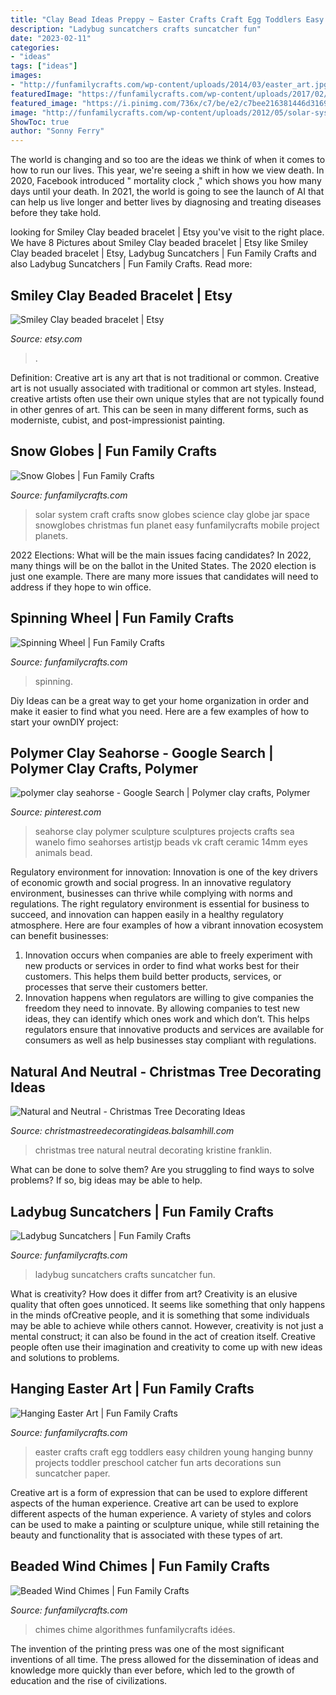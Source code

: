 ```yaml
---
title: "Clay Bead Ideas Preppy ~ Easter Crafts Craft Egg Toddlers Easy Children Young Hanging Bunny Projects Toddler Preschool Catcher Fun Arts Decorations Sun Suncatcher Paper"
description: "Ladybug suncatchers crafts suncatcher fun"
date: "2023-02-11"
categories:
- "ideas"
tags: ["ideas"]
images:
- "http://funfamilycrafts.com/wp-content/uploads/2014/03/easter_art.jpg"
featuredImage: "https://funfamilycrafts.com/wp-content/uploads/2017/02/ladybug-suncatcher.jpg"
featured_image: "https://i.pinimg.com/736x/c7/be/e2/c7bee216381446d3169fc9d709c28002--polymer-clay-projects-clay-crafts.jpg"
image: "http://funfamilycrafts.com/wp-content/uploads/2012/05/solar-system-craft.jpg"
ShowToc: true
author: "Sonny Ferry"
---
```



The world is changing and so too are the ideas we think of when it comes to how to run our lives. This year, we're seeing a shift in how we view death. In 2020, Facebook introduced " mortality clock ," which shows you how many days until your death. In 2021, the world is going to see the launch of AI that can help us live longer and better lives by diagnosing and treating diseases before they take hold.

	

		
looking for Smiley Clay beaded bracelet | Etsy you've visit to the right place. We have 8 Pictures about Smiley Clay beaded bracelet | Etsy like Smiley Clay beaded bracelet | Etsy, Ladybug Suncatchers | Fun Family Crafts and also Ladybug Suncatchers | Fun Family Crafts. Read more:
		
    
## Smiley Clay Beaded Bracelet | Etsy

<img loading=lazy src="https://i.etsystatic.com/22161367/r/il/29926b/3148034912/il_fullxfull.3148034912_qkn9.jpg" onerror="this.onerror=null;this.src='https://tse4.mm.bing.net/th?id=OIP.7-qsVq77PUEfngBkZWd7iQHaJ4&amp;pid=15.1';" alt="Smiley Clay beaded bracelet | Etsy">

_Source: etsy.com_

>. 

	

Definition: Creative art is any art that is not traditional or common.
Creative art is not usually associated with traditional or common art styles. Instead, creative artists often use their own unique styles that are not typically found in other genres of art. This can be seen in many different forms, such as moderniste, cubist, and post-impressionist painting.

    
## Snow Globes | Fun Family Crafts

<img loading=lazy src="http://funfamilycrafts.com/wp-content/uploads/2012/05/solar-system-craft.jpg" onerror="this.onerror=null;this.src='https://tse1.mm.bing.net/th?id=OIP.yGEYxUQMoQvpj2CtYt7_6gHaLE&amp;pid=15.1';" alt="Snow Globes | Fun Family Crafts">

_Source: funfamilycrafts.com_

>solar system craft crafts snow globes science clay globe jar space snowglobes christmas fun planet easy funfamilycrafts mobile project planets. 

	

2022 Elections: What will be the main issues facing candidates?
In 2022, many things will be on the ballot in the United States. The 2020 election is just one example. There are many more issues that candidates will need to address if they hope to win office.

    
## Spinning Wheel | Fun Family Crafts

<img loading=lazy src="https://funfamilycrafts.com/wp-content/uploads/2013/05/spinning_wheel.jpg" onerror="this.onerror=null;this.src='https://tse1.mm.bing.net/th?id=OIP.0WskA3vro5ba4t6SWVRTugAAAA&amp;pid=15.1';" alt="Spinning Wheel | Fun Family Crafts">

_Source: funfamilycrafts.com_

>spinning. 

	

Diy Ideas can be a great way to get your home organization in order and make it easier to find what you need. Here are a few examples of how to start your ownDIY project: 

    
## Polymer Clay Seahorse - Google Search | Polymer Clay Crafts, Polymer

<img loading=lazy src="https://i.pinimg.com/736x/c7/be/e2/c7bee216381446d3169fc9d709c28002--polymer-clay-projects-clay-crafts.jpg" onerror="this.onerror=null;this.src='https://tse4.mm.bing.net/th?id=OIP.tQO_QgJQ7uwZEWCCHjRSzQHaJ4&amp;pid=15.1';" alt="polymer clay seahorse - Google Search | Polymer clay crafts, Polymer">

_Source: pinterest.com_

>seahorse clay polymer sculpture sculptures projects crafts sea wanelo fimo seahorses artistjp beads vk craft ceramic 14mm eyes animals bead. 

	

Regulatory environment for innovation:
Innovation is one of the key drivers of economic growth and social progress. In an innovative regulatory environment, businesses can thrive while complying with norms and regulations. The right regulatory environment is essential for business to succeed, and innovation can happen easily in a healthy regulatory atmosphere. Here are four examples of how a vibrant innovation ecosystem can benefit businesses: 
1) Innovation occurs when companies are able to freely experiment with new products or services in order to find what works best for their customers. This helps them build better products, services, or processes that serve their customers better.
2) Innovation happens when regulators are willing to give companies the freedom they need to innovate. By allowing companies to test new ideas, they can identify which ones work and which don’t. This helps regulators ensure that innovative products and services are available for consumers as well as help businesses stay compliant with regulations.

    
## Natural And Neutral - Christmas Tree Decorating Ideas

<img loading=lazy src="http://christmastreedecoratingideas.balsamhill.com/wp-content/uploads/2018/02/painted-hive-Natural-Neutral-Christmas-Tree.jpg" onerror="this.onerror=null;this.src='https://tse1.mm.bing.net/th?id=OIP.N7c-XLG-hJzM2eBmgTpV0QHaK2&amp;pid=15.1';" alt="Natural and Neutral - Christmas Tree Decorating Ideas">

_Source: christmastreedecoratingideas.balsamhill.com_

>christmas tree natural neutral decorating kristine franklin. 

	

What can be done to solve them?
Are you struggling to find ways to solve problems? If so, big ideas may be able to help.

    
## Ladybug Suncatchers | Fun Family Crafts

<img loading=lazy src="https://funfamilycrafts.com/wp-content/uploads/2017/02/ladybug-suncatcher.jpg" onerror="this.onerror=null;this.src='https://tse1.mm.bing.net/th?id=OIP.1-dLNaXmmRdWP98g0PWSwwHaJ4&amp;pid=15.1';" alt="Ladybug Suncatchers | Fun Family Crafts">

_Source: funfamilycrafts.com_

>ladybug suncatchers crafts suncatcher fun. 

	

What is creativity? How does it differ from art?
Creativity is an elusive quality that often goes unnoticed. It seems like something that only happens in the minds ofCreative people, and it is something that some individuals may be able to achieve while others cannot. However, creativity is not just a mental construct; it can also be found in the act of creation itself. Creative people often use their imagination and creativity to come up with new ideas and solutions to problems.

    
## Hanging Easter Art | Fun Family Crafts

<img loading=lazy src="http://funfamilycrafts.com/wp-content/uploads/2014/03/easter_art.jpg" onerror="this.onerror=null;this.src='https://tse3.mm.bing.net/th?id=OIP.NKrgiQfin70w_bY9NPAMLAHaJ4&amp;pid=15.1';" alt="Hanging Easter Art | Fun Family Crafts">

_Source: funfamilycrafts.com_

>easter crafts craft egg toddlers easy children young hanging bunny projects toddler preschool catcher fun arts decorations sun suncatcher paper. 

	

Creative art is a form of expression that can be used to explore different aspects of the human experience.
Creative art can be used to explore different aspects of the human experience. A variety of styles and colors can be used to make a painting or sculpture unique, while still retaining the beauty and functionality that is associated with these types of art.

    
## Beaded Wind Chimes | Fun Family Crafts

<img loading=lazy src="https://funfamilycrafts.com/wp-content/uploads/2012/09/DSC06821.jpg" onerror="this.onerror=null;this.src='https://tse1.mm.bing.net/th?id=OIP.6Iz2iW5gpeno_pXt8vkYRwHaMA&amp;pid=15.1';" alt="Beaded Wind Chimes | Fun Family Crafts">

_Source: funfamilycrafts.com_

>chimes chime algorithmes funfamilycrafts idées. 

	

The invention of the printing press was one of the most significant inventions of all time. The press allowed for the dissemination of ideas and knowledge more quickly than ever before, which led to the growth of education and the rise of civilizations.

